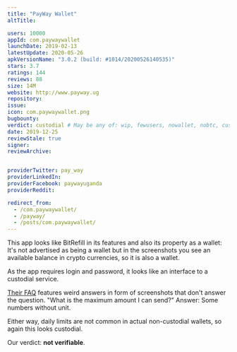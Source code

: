 ```yaml
---
title: "PayWay Wallet"
altTitle: 

users: 10000
appId: com.paywaywallet
launchDate: 2019-02-13
latestUpdate: 2020-05-26
apkVersionName: "3.0.2 (build: #1014/20200526140535)"
stars: 3.7
ratings: 144
reviews: 88
size: 14M
website: http://www.payway.ug
repository: 
issue: 
icon: com.paywaywallet.png
bugbounty: 
verdict: custodial # May be any of: wip, fewusers, nowallet, nobtc, custodial, nosource, nonverifiable, reproducible, bounty, defunct
date: 2019-12-25
reviewStale: true
signer: 
reviewArchive:


providerTwitter: pay_way
providerLinkedIn: 
providerFacebook: paywayuganda
providerReddit: 

redirect_from:
  - /com.paywaywallet/
  - /payway/
  - /posts/com.paywaywallet/
---
```



This app looks like BitRefill in its features and also its property as a wallet:
It's not advertised as being a wallet but in the screenshots you see an available
balance in crypto currencies, so it is also a wallet.

As the app requires login and password, it looks like an interface to a
custodial service.

[Their FAQ](https://help.payway.ug/wallet/faq/) features weird answers in form
of screenshots that don't answer the question. "What is the maximum amount I can
send?" Answer: Some numbers without unit.

Either way, daily limits are not common in actual non-custodial wallets, so again
this looks custodial.

Our verdict: **not verifiable**.
